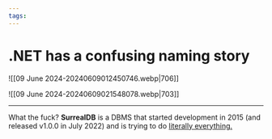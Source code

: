 ```yaml
---
tags:
---
```

# .NET has a confusing naming story

![[09 June 2024-20240609012450746.webp|706]]

![[09 June 2024-20240609021548078.webp|703]]

---

What the fuck? **SurrealDB** is a DBMS that started development in 2015 (and released v1.0.0 in July 2022) and is trying to do [literally everything.](https://youtu.be/C7WFwgDRStM?si=SKk5MhKiZkJtB2Xw)